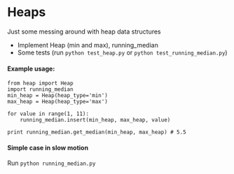 # Heaps

Just some messing around with heap data structures

 * Implement Heap (min and max), running_median
 * Some tests (run `python test_heap.py` or `python test_running_median.py`)

#### Example usage:
```
from heap import Heap
import running_median
min_heap = Heap(heap_type='min')
max_heap = Heap(heap_type='max')

for value in range(1, 11):
    running_median.insert(min_heap, max_heap, value)

print running_median.get_median(min_heap, max_heap) # 5.5
```

#### Simple case in slow motion

Run `python running_median.py`